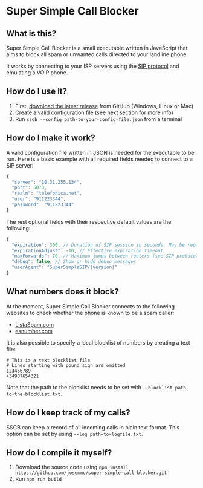 # Super Simple Call Blocker

## What is this?
Super Simple Call Blocker is a small executable written in JavaScript that aims to block all spam or unwanted calls directed to your landline phone.

It works by connecting to your ISP servers using the [SIP protocol](https://en.wikipedia.org/wiki/Session_Initiation_Protocol) and emulating a VOIP phone.

## How do I use it?
1. First, [download the latest release](https://github.com/josemmo/super-simple-call-blocker/releases/latest) from GitHub (Windows, Linux or Mac)
2. Create a valid configuration file (see next section for more info)
3. Run `sscb --config path-to-your-config-file.json` from a terminal

## How do I make it work?
A valid configuration file written in JSON is needed for the executable to be run. Here is a basic example with all required fields needed to connect to a SIP server:

```javascript
{
  "server": "10.31.255.134",
  "port": 5070,
  "realm": "telefonica.net",
  "user": "911223344",
  "password": "911223344"
}
```

The rest optional fields with their respective default values are the following:

```javascript
{
  "expiration": 300, // Duration of SIP session in seconds. May be replaced by server.
  "expirationAdjust": -10, // Effective expiration timeout
  "maxForwards": 70, // Maximum jumps between routers (see SIP protocol)
  "debug": false, // Show or hide debug messages
  "userAgent": "SuperSimpleSIP/[version]"
}
```

## What numbers does it block?
At the moment, Super Simple Call Blocker connects to the following websites to check whether the phone is known to be a spam caller:

- [ListaSpam.com](https://www.listaspam.com)
- [esnumber.com](http://www.esnumber.com/)

It is also possible to specify a local blocklist of numbers by creating a text file:

```
# This is a text blocklist file
# Lines starting with pound sign are omitted
123456789
+34987654321
```

Note that the path to the blocklist needs to be set with `--blocklist path-to-the-blocklist.txt`.

## How do I keep track of my calls?
SSCB can keep a record of all incoming calls in plain text format. This option can be set by using `--log path-to-logfile.txt`.

## How do I compile it myself?
1. Download the source code using `npm install https://github.com/josemmo/super-simple-call-blocker.git`
2. Run `npm run build`
